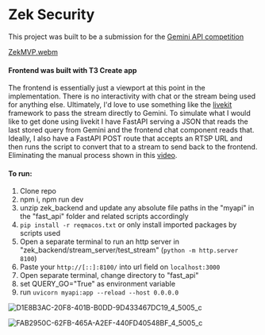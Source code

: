 # Zek Security

This project was built to be a submission for the [Gemini API competition](https://ai.google.dev/competition)

[ZekMVP.webm](https://github.com/user-attachments/assets/2de40ae8-83c3-472a-a56c-dff1bf744df3)

#### Frontend was built with T3 Create app

The frontend is essentially just a viewport at this point in the implementation. There is no interactivity with chat or the stream being used for anything else. Ultimately, I'd love to use something like the 
[livekit](https://kitt.livekit.io/) framework to pass the stream directly to Gemini. To simulate what I would like to get done using livekit I have FastAPI serving a JSON that reads the last stored query from Gemini and the frontend chat component reads that. Ideally, I also have a FastAPI POST route that accepts an RTSP URL and then runs the script to convert that to a stream to send back to the frontend. Eliminating the manual process shown in this [video](https://youtu.be/tGvqoIT4iPE). 

#### To run:

1. Clone repo
2. npm i, npm run dev
3. unzip zek_backend and update any absolute file paths in the "myapi" in the "fast_api" folder and related scripts accordingly
4. `pip install -r reqmacos.txt` or only install imported packages by scripts used
5. Open a separate terminal to run an http server in "zek_backend/stream_server/test_stream" (`python -m http.server 8100`)
6. Paste your `http://[::]:8100/` into url field on `localhost:3000`
7. Open separate terminal, change directory to "fast_api" 
8. set QUERY_GO="True" as environment variable
9. run `uvicorn myapi:app --reload --host 0.0.0.0`


![D1E8B3AC-20F8-401B-B0DD-9D433467DC19_4_5005_c](https://github.com/user-attachments/assets/e2b29fa2-941e-4762-9f04-85546685c7eb)


![FAB2950C-62FB-465A-A2EF-440FD40548BF_4_5005_c](https://github.com/user-attachments/assets/d1418b6b-e332-41a9-9978-bfce6c453ce0)



